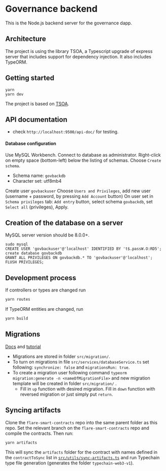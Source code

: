 # Governance backend

This is the Node.js backend server for the governance dapp.

## Architecture

The project is using the library TSOA, a Typescript upgrade of express server that includes support for dependency injection. 
It also includes TypeORM.

## Getting started 

```
yarn
yarn dev
```

The project is based on [TSOA](https://tsoa-community.github.io/docs/). 


## API documentation

- check `http://localhost:9500/api-doc/` for testing.


#### Database configuration

Use MySQL Workbench. Connect to database as administrator. Right-click on empty space (bottom-left) below the listing of schemas. Choose `Create schema`.

- Schema name: `govbackdb`
- Character set: utf8mb4

Create user `govbackuser`
Choose `Users and Privileges`, add new user (username + password, by pressing `Add Account` button)
On user set in `Schema privileges` tab: `Add entry` button, select schema `govbackdb`, set `Select all` (privileges), Apply.    

## Creation of the database on a server

MySQL server version should be 8.0.0+.

```
sudo mysql
CREATE USER 'govbackuser'@'localhost' IDENTIFIED BY 't$.passW.O:RD5';
create database govbackdb
GRANT ALL PRIVILEGES ON govbackdb.* TO 'govbackuser'@'localhost';
FLUSH PRIVILEGES;
```

## Development process

If controllers or types are changed run 
```bash
yarn routes
```

If TypeORM entities are changed, run
```bash
yarn build
```

## Migrations

[Docs](https://typeorm.io/#/migrations) and [tutorial](https://betterprogramming.pub/typeorm-migrations-explained-fdb4f27cb1b3)

- Migrations are stored in folder `src/migration/`.
- To turn on migrations in file `src/services/databaseService.ts` set following: `synchronize: false` and `migrationsRun: true`.
- To create a migration user following command `typeorm migration:generate -n <nameOfMigrationFile>` and new migration template will be created in folder `src/migration/` .
  -  Fill in `up` function with desired migration. Fill in `down` function with reversed migration or just simply put `return`.


## Syncing artifacts

Clone the `flare-smart-contracts` repo into the same parent folder as this repo. Set the relevant branch on the `flare-smart-contracts` 
repo and compile the contracts. Then run:

```
yarn artifacts
```

This will sync the `artifacts` folder for the contract with names defined in the `contractToSync` list in [`src/utils/sync-artifacts.ts`](src/utils/sync-artifacts.ts) and run Typechain type file generation (generates the folder `typechain-web3-v1`). 